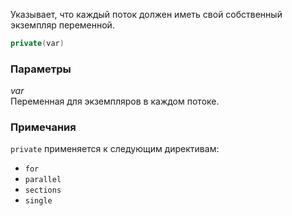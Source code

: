 Указывает, что каждый поток должен иметь свой собственный экземпляр переменной.

```cpp
private(var)
```

### Параметры

*var*<br/>
Переменная для экземпляров в каждом потоке.

### Примечания

`private` применяется к следующим директивам:

- `for`
- `parallel`
- `sections`
- `single`